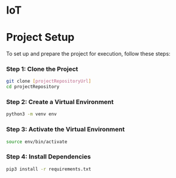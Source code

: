 # IoT


# Project Setup
To set up and prepare the project for execution, follow these steps:
### Step 1: Clone the Project
```sh
git clone [projectRepositoryUrl]
cd projectRepository
```
### Step 2: Create a Virtual Environment
```sh
python3 -m venv env
```
### Step 3: Activate the Virtual Environment
```sh
source env/bin/activate
```
### Step 4: Install Dependencies
```sh
pip3 install -r requirements.txt
```